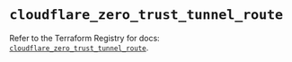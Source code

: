 # `cloudflare_zero_trust_tunnel_route`

Refer to the Terraform Registry for docs: [`cloudflare_zero_trust_tunnel_route`](https://registry.terraform.io/providers/cloudflare/cloudflare/4.42.0/docs/resources/zero_trust_tunnel_route).
